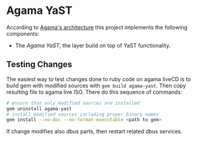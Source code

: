 # Agama YaST

According to [Agama's architecture](../doc/architecture.md) this project implements the following components:

* The *Agama YaST*, the layer build on top of YaST functionality.

## Testing Changes

The easiest way to test changes done to ruby code on agama liveCD is to build
gem with modified sources with `gem build agama-yast`. Then copy resulting file
to agama live ISO. There do this sequence of commands:

```sh
# ensure that only modified sources are installed
gem uninstall agama-yast
# install modified sources including proper binary names
gem install --no-doc --no-format-executable <path to gem>
```

If change modifies also dbus parts, then restart related dbus services.

